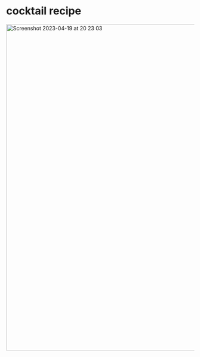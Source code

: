 # cocktail recipe

<img width="876" alt="Screenshot 2023-04-19 at 20 23 03" src="https://user-images.githubusercontent.com/109960140/233073615-913969f0-084a-4428-95fd-7570971f5336.png">
